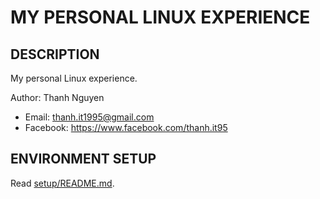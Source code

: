 # MY PERSONAL LINUX EXPERIENCE

## DESCRIPTION

My personal Linux experience.

Author: Thanh Nguyen

- Email: thanh.it1995@gmail.com
- Facebook: <https://www.facebook.com/thanh.it95>

## ENVIRONMENT SETUP

Read [setup/README.md](setup/README.md).

